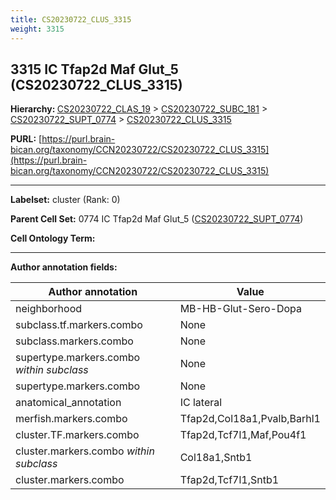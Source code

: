 ```yaml
---
title: CS20230722_CLUS_3315
weight: 3315
---
```

## 3315 IC Tfap2d Maf Glut_5 (CS20230722_CLUS_3315)
<b>Hierarchy: </b>
[CS20230722_CLAS_19](../CS20230722_CLAS_19) >
[CS20230722_SUBC_181](../CS20230722_SUBC_181) >
[CS20230722_SUPT_0774](../CS20230722_SUPT_0774) >
[CS20230722_CLUS_3315](../CS20230722_CLUS_3315)

**PURL:** [https://purl.brain-bican.org/taxonomy/CCN20230722/CS20230722_CLUS_3315](https://purl.brain-bican.org/taxonomy/CCN20230722/CS20230722_CLUS_3315)

---


**Labelset:** cluster (Rank: 0)

**Parent Cell Set:** 0774 IC Tfap2d Maf Glut_5 ([CS20230722_SUPT_0774](../CS20230722_SUPT_0774))



**Cell Ontology Term:** 

[MARKER GENES.]: #


---

[TRANSFERRED ANNOTATIONS.]: #


[AUTHOR ANNOTATION FIELDS.]: #


**Author annotation fields:**

| Author annotation | Value |
|-------------------|-------|
|neighborhood|MB-HB-Glut-Sero-Dopa|
|subclass.tf.markers.combo|None|
|subclass.markers.combo|None|
|supertype.markers.combo _within subclass_|None|
|supertype.markers.combo|None|
|anatomical_annotation|IC lateral|
|merfish.markers.combo|Tfap2d,Col18a1,Pvalb,Barhl1|
|cluster.TF.markers.combo|Tfap2d,Tcf7l1,Maf,Pou4f1|
|cluster.markers.combo _within subclass_|Col18a1,Sntb1|
|cluster.markers.combo|Tfap2d,Tcf7l1,Sntb1|
